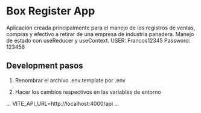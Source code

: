 # Box Register App

Aplicación creada principalmente para el manejo de los registros de ventas, compras y efectivo a retirar de una empresa de industria panadera.
Manejo de estado con useReducer y useContext.
USER: Francos12345
Password: 123456

## Development pasos
1. Renombrar el archivo .env.template por .env

2. Hacer los cambios respectivos en las variables de entorno

... 
VITE_API_URL=http://localhost:4000/api
...